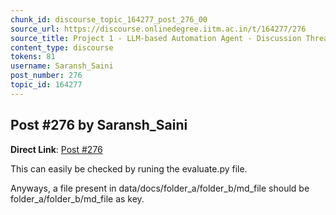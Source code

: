 ```yaml
---
chunk_id: discourse_topic_164277_post_276_00
source_url: https://discourse.onlinedegree.iitm.ac.in/t/164277/276
source_title: Project 1 - LLM-based Automation Agent - Discussion Thread [TDS Jan 2025]
content_type: discourse
tokens: 81
username: Saransh_Saini
post_number: 276
topic_id: 164277
---
```


## Post #276 by Saransh_Saini

**Direct Link**: [Post #276](https://discourse.onlinedegree.iitm.ac.in/t/164277/276)

This can easily be checked by runing the evaluate.py file.

Anyways, a file present in data/docs/folder_a/folder_b/md_file should be folder_a/folder_b/md_file as key.
